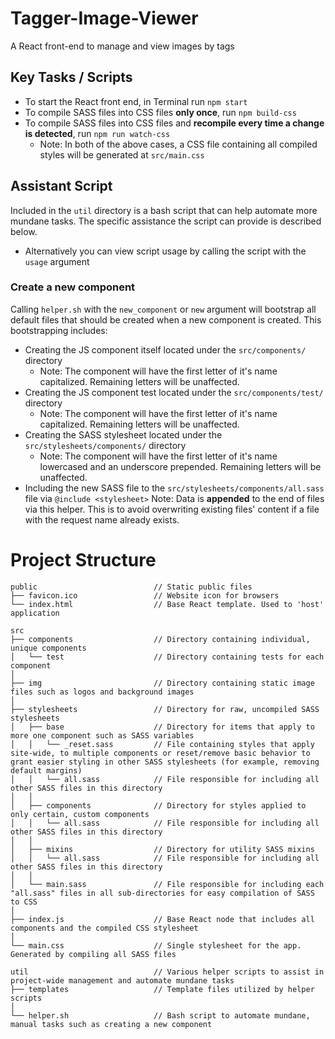 # Tagger-Image-Viewer

A React front-end to manage and view images by tags

## Key Tasks / Scripts

  * To start the React front end, in Terminal run `npm start`
  * To compile SASS files into CSS files **only once**, run `npm build-css`
  * To compile SASS files into CSS files and **recompile every time a change is detected**, run `npm run watch-css`
    * Note: In both of the above cases, a CSS file containing all compiled styles will be generated at `src/main.css`

## Assistant Script

Included in the `util` directory is a bash script that can help automate more mundane tasks. The specific assistance the script can provide is described below.
  * Alternatively you can view script usage by calling the script with the `usage` argument

### Create a new component

Calling `helper.sh` with the `new_component` or `new` argument will bootstrap all default files that should be created when a new component is created. This bootstrapping includes:
  * Creating the JS component itself located under the `src/components/` directory
    * Note: The component will have the first letter of it's name capitalized. Remaining letters will be unaffected.
  * Creating the JS component test located under the `src/components/test/` directory
    * Note: The component will have the first letter of it's name capitalized. Remaining letters will be unaffected.
  * Creating the SASS stylesheet located under the `src/stylesheets/components/` directory
    * Note: The component will have the first letter of it's name lowercased and an underscore prepended. Remaining letters will be unaffected.
  * Including the new SASS file to the `src/stylesheets/components/all.sass` file via `@include <stylesheet>`
Note: Data is **appended** to the end of files via this helper. This is to avoid overwriting existing files' content if a file with the request name already exists.

# Project Structure

```
public                          // Static public files
├── favicon.ico                 // Website icon for browsers
└── index.html                  // Base React template. Used to 'host' application

src
├── components                  // Directory containing individual, unique components
│   └── test                    // Directory containing tests for each component
│
├── img                         // Directory containing static image files such as logos and background images
│
├── stylesheets                 // Directory for raw, uncompiled SASS stylesheets
│   ├── base                    // Directory for items that apply to more one component such as SASS variables
│   │   └── _reset.sass         // File containing styles that apply site-wide, to multiple components or reset/remove basic behavior to grant easier styling in other SASS stylesheets (for example, removing default margins)
│   │   └── all.sass            // File responsible for including all other SASS files in this directory
│   │
│   ├── components              // Directory for styles applied to only certain, custom components
│   │   └── all.sass            // File responsible for including all other SASS files in this directory
│   │
│   ├── mixins                  // Directory for utility SASS mixins
│   │   └── all.sass            // File responsible for including all other SASS files in this directory
│   │
│   └── main.sass               // File responsible for including each "all.sass" files in all sub-directories for easy compilation of SASS to CSS
│
├── index.js                    // Base React node that includes all components and the compiled CSS stylesheet
│
└── main.css                    // Single stylesheet for the app. Generated by compiling all SASS files

util                            // Various helper scripts to assist in project-wide management and automate mundane tasks
├── templates                   // Template files utilized by helper scripts
│
└── helper.sh                   // Bash script to automate mundane, manual tasks such as creating a new component
```
